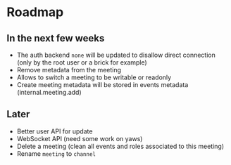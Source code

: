 # Roadmap

## In the next few weeks

* The auth backend `none` will be updated to disallow direct connection (only by the root user or a brick for example)
* Remove metadata from the meeting
* Allows to switch a meeting to be writable or readonly
* Create meeting metadata will be stored in events metadata (internal.meeting.add)

## Later

* Better user API for update
* WebSocket API (need some work on yaws)
* Delete a meeting (clean all events and roles associated to this meeting)
* Rename `meeting` to `channel`
